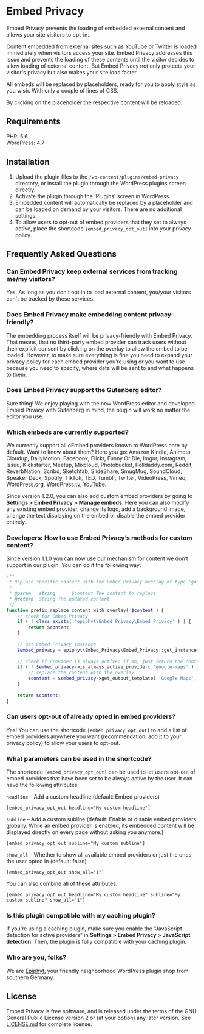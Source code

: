 # Embed Privacy

Embed Privacy prevents the loading of embedded external content and allows your site visitors to opt-in.

Content embedded from external sites such as YouTube or Twitter is loaded immediately when visitors access your site. Embed Privacy addresses this issue and prevents the loading of these contents until the visitor decides to allow loading of external content.
But Embed Privacy not only protects your visitor's privacy but also makes your site load faster.

All embeds will be replaced by placeholders, ready for you to apply style as you wish. With only a couple of lines of CSS. 

By clicking on the placeholder the respective content will be reloaded.


## Requirements

PHP: 5.6<br>
WordPress: 4.7


## Installation

1. Upload the plugin files to the `/wp-content/plugins/embed-privacy` directory, or install the plugin through the WordPress plugins screen directly.
1. Activate the plugin through the 'Plugins' screen in WordPress.
1. Embedded content will automatically be replaced by a placeholder and can be loaded on demand by your visitors. There are no additional settings.
1. To allow users to opt-out of embed providers that they set to always active, place the shortcode `[embed_privacy_opt_out]` into your privacy policy.


## Frequently Asked Questions

### Can Embed Privacy keep external services from tracking me/my visitors?

Yes. As long as you don't opt in to load external content, you/your visitors can't be tracked by these services.

### Does Embed Privacy make embedding content privacy-friendly?

The embedding process itself will be privacy-friendly with Embed Privacy. That means, that no third-party embed provider can track users without their explicit consent by clicking on the overlay to allow the embed to be loaded. However, to make sure everything is fine you need to expand your privacy policy for each embed provider you’re using or you want to use because you need to specify, where data will be sent to and what happens to them.

### Does Embed Privacy support the Gutenberg editor?

Sure thing! We enjoy playing with the new WordPress editor and developed Embed Privacy with Gutenberg in mind, the plugin will work no matter the editor you use.

### Which embeds are currently supported?

We currently support all oEmbed providers known to WordPress core by default. Want to know about them? Here you go: Amazon Kindle, Animoto, Cloudup, DailyMotion, Facebook, Flickr, Funny Or Die, Imgur, Instagram, Issuu, Kickstarter, Meetup, Mixcloud, Photobucket, Polldaddy.com, Reddit, ReverbNation, Scribd, Sketchfab, SlideShare, SmugMug, SoundCloud, Speaker Deck, Spotify, TikTok, TED, Tumblr, Twitter, VideoPress, Vimeo, WordPress.org, WordPress.tv, YouTube.

Since version 1.2.0, you can also add custom embed providers by going to **Settings > Embed Privacy > Manage embeds**. Here you can also modify any existing embed provider, change its logo, add a background image, change the text displaying on the embed or disable the embed provider entirely.

### Developers: How to use Embed Privacy’s methods for custom content?

Since version 1.1.0 you can now use our mechanism for content we don’t support in our plugin. You can do it the following way:

```php
/**
 * Replace specific content with the Embed Privacy overlay of type 'google-maps'.
 * 
 * @param	string		$content The content to replace
 * @return	string The updated content
 */
function prefix_replace_content_with_overlay( $content ) {
	// check for Embed Privacy
	if ( ! class_exists( 'epiphyt\Embed_Privacy\Embed_Privacy' ) ) {
		return $content;
	}
	
	// get Embed Privacy instance
	$embed_privacy = epiphyt\Embed_Privacy\Embed_Privacy::get_instance();
	
	// check if provider is always active; if so, just return the content
	if ( ! $embed_privacy->is_always_active_provider( 'google-maps' ) ) {
		// replace the content with the overlay
		$content = $embed_privacy->get_output_template( 'Google Maps', 'google-maps', $content );
	}
	
	return $content;
}
```

### Can users opt-out of already opted in embed providers?

Yes! You can use the shortcode `[embed_privacy_opt_out]` to add a list of embed providers anywhere you want (recommendation: add it to your privacy policy) to allow your users to opt-out.

### What parameters can be used in the shortcode?

The shortcode `[embed_privacy_opt_out]` can be used to let users opt-out of embed providers that have been set to be always active by the user. It can have the following attributes:

`headline` – Add a custom headline (default: Embed providers)

`
[embed_privacy_opt_out headline="My custom headline"]
`

`subline` – Add a custom subline (default: Enable or disable embed providers globally. While an embed provider is enabled, its embedded content will be displayed directly on every page without asking you anymore.)

`
[embed_privacy_opt_out subline="My custom subline"]
`

`show_all` – Whether to show all available embed providers or just the ones the user opted in (default: false)

`
[embed_privacy_opt_out show_all="1"]
`

You can also combine all of these attributes:

`
[embed_privacy_opt_out headline="My custom headline" subline="My custom subline" show_all="1"]
`

### Is this plugin compatible with my caching plugin?

If you’re using a caching plugin, make sure you enable the "JavaScript detection for active providers" in **Settings > Embed Privacy > JavaScript detection**. Then, the plugin is fully compatible with your caching plugin.

### Who are you, folks?

We are [Epiphyt](https://epiph.yt/), your friendly neighborhood WordPress plugin shop from southern Germany.


## License

Embed Privacy is free software, and is released under the terms of the GNU General Public License version 2 or (at your option) any later version. See [LICENSE.md](LICENSE.md) for complete license.
